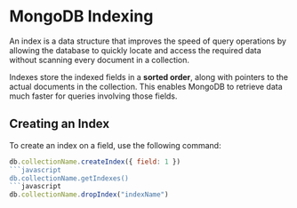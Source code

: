 # MongoDB Indexing

An index is a data structure that improves the speed of query operations by allowing the database to quickly locate and access the required data without scanning every document in a collection.

Indexes store the indexed fields in a **sorted order**, along with pointers to the actual documents in the collection. This enables MongoDB to retrieve data much faster for queries involving those fields.

## Creating an Index

To create an index on a field, use the following command:

```javascript
db.collectionName.createIndex({ field: 1 })
```javascript
db.collectionName.getIndexes()
```javascript
db.collectionName.dropIndex("indexName")